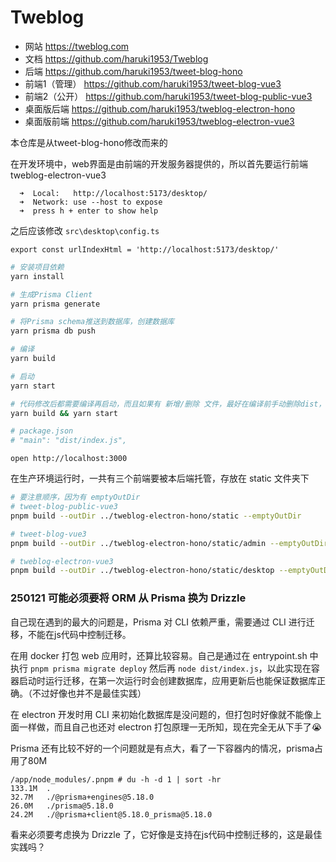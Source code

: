 # Tweblog

- 网站 https://tweblog.com
- 文档 https://github.com/haruki1953/Tweblog
- 后端 https://github.com/haruki1953/tweet-blog-hono
- 前端1（管理） https://github.com/haruki1953/tweet-blog-vue3
- 前端2（公开） https://github.com/haruki1953/tweet-blog-public-vue3
- 桌面版后端 https://github.com/haruki1953/tweblog-electron-hono
- 桌面版前端 https://github.com/haruki1953/tweblog-electron-vue3

本仓库是从tweet-blog-hono修改而来的

在开发环境中，web界面是由前端的开发服务器提供的，所以首先要运行前端 tweblog-electron-vue3
```
  ➜  Local:   http://localhost:5173/desktop/
  ➜  Network: use --host to expose
  ➜  press h + enter to show help
```

之后应该修改 `src\desktop\config.ts`
```
export const urlIndexHtml = 'http://localhost:5173/desktop/'
```

```sh
# 安装项目依赖
yarn install

# 生成Prisma Client
yarn prisma generate

# 将Prisma schema推送到数据库，创建数据库
yarn prisma db push

# 编译
yarn build

# 启动
yarn start

# 代码修改后都需要编译再启动，而且如果有 新增/删除 文件，最好在编译前手动删除dist，因为下面的命令并不会首先清空dist，而只是将编译后的文件覆盖原文件
yarn build && yarn start

# package.json
# "main": "dist/index.js",
```

```
open http://localhost:3000
```

在生产环境运行时，一共有三个前端要被本后端托管，存放在 static 文件夹下
```sh
# 要注意顺序，因为有 emptyOutDir
# tweet-blog-public-vue3
pnpm build --outDir ../tweblog-electron-hono/static --emptyOutDir

# tweet-blog-vue3
pnpm build --outDir ../tweblog-electron-hono/static/admin --emptyOutDir

# tweblog-electron-vue3
pnpm build --outDir ../tweblog-electron-hono/static/desktop --emptyOutDir
```


### 250121 可能必须要将 ORM 从 Prisma 换为 Drizzle
自己现在遇到的最大的问题是，Prisma 对 CLI 依赖严重，需要通过 CLI 进行迁移，不能在js代码中控制迁移。

在用 docker 打包 web 应用时，还算比较容易。自己是通过在 entrypoint.sh 中 执行 `pnpm prisma migrate deploy` 然后再 `node dist/index.js`，以此实现在容器启动时运行迁移，在第一次运行时会创建数据库，应用更新后也能保证数据库正确。（不过好像也并不是最佳实践）

在 electron 开发时用 CLI 来初始化数据库是没问题的，但打包时好像就不能像上面一样做，而且自己也还对 electron 打包原理一无所知，现在完全无从下手了😭

Prisma 还有比较不好的一个问题就是有点大，看了一下容器内的情况，prisma占用了80M
```
/app/node_modules/.pnpm # du -h -d 1 | sort -hr
133.1M  .
32.7M   ./@prisma+engines@5.18.0
26.0M   ./prisma@5.18.0
24.2M   ./@prisma+client@5.18.0_prisma@5.18.0
```

看来必须要考虑换为 Drizzle 了，它好像是支持在js代码中控制迁移的，这是最佳实践吗？